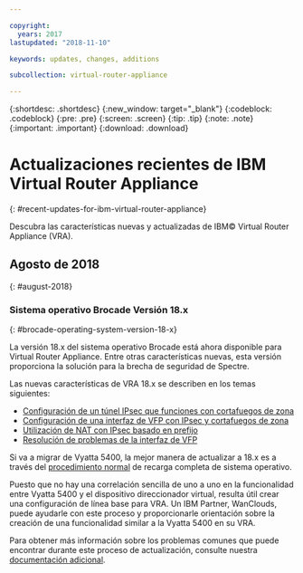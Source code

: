```yaml
---

copyright:
  years: 2017
lastupdated: "2018-11-10"

keywords: updates, changes, additions

subcollection: virtual-router-appliance

---
```


{:shortdesc: .shortdesc}
{:new_window: target="_blank"}
{:codeblock: .codeblock}
{:pre: .pre}
{:screen: .screen}
{:tip: .tip}
{:note: .note}
{:important: .important}
{:download: .download}


# Actualizaciones recientes de IBM Virtual Router Appliance
{: #recent-updates-for-ibm-virtual-router-appliance}

Descubra las características nuevas y actualizadas de IBM© Virtual Router Appliance (VRA).

## Agosto de 2018
{: #august-2018}

### Sistema operativo Brocade Versión 18.x
{: #brocade-operating-system-version-18-x}

La versión 18.x del sistema operativo Brocade está ahora disponible para Virtual Router Appliance. Entre otras características nuevas, esta versión proporciona la solución para la brecha de seguridad de Spectre.

Las nuevas características de VRA 18.x se describen en los temas siguientes:

* [Configuración de un túnel IPsec que funciones con cortafuegos de zona](/docs/infrastructure/virtual-router-appliance?topic=virtual-router-appliance-setting-up-an-ipsec-tunnel-that-works-with-zone-firewalls)
* [Configuración de una interfaz de VFP con IPsec y cortafuegos de zona](/docs/infrastructure/virtual-router-appliance?topic=virtual-router-appliance-configuring-a-vfp-interface-with-ipsec-and-zone-firewalls)
* [Utilización de NAT con IPsec basado en prefijo](/docs/infrastructure/virtual-router-appliance?topic=virtual-router-appliance-using-nat-with-prefix-based-ipsec)
* [Resolución de problemas de la interfaz de VFP](/docs/infrastructure/virtual-router-appliance?topic=virtual-router-appliance-troubleshooting-your-vfp-interface)

Si va a migrar de Vyatta 5400, la mejor manera de actualizar a 18.x es a través del [procedimiento normal](/docs/infrastructure/virtual-router-appliance?topic=virtual-router-appliance-upgrading-the-os) de recarga completa de sistema operativo.

Puesto que no hay una correlación sencilla de uno a uno en la funcionalidad entre Vyatta 5400 y el dispositivo direccionador virtual, resulta útil crear una configuración de línea base para VRA. Un IBM Partner, WanClouds, puede ayudarle con este proceso y proporcionarle orientación sobre la creación de una funcionalidad similar a la Vyatta 5400 en su VRA.

Para obtener más información sobre los problemas comunes que puede encontrar durante este proceso de actualización, consulte nuestra [documentación adicional](/docs/infrastructure/virtual-router-appliance?topic=virtual-router-appliance-vyatta-5400-common-migration-issues).

